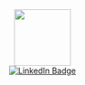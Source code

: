 
<div id="header" align="center">
  <img src="https://media.giphy.com/media/v1.Y2lkPTc5MGI3NjExeG9wczhjdDdndmZtbDQzemE3eWI1am8wcmt0M3BlOXZpM3lsbGN0bCZlcD12MV9pbnRlcm5hbF9naWZfYnlfaWQmY3Q9cw/1ynCEtlgMPAeNAqdnu/giphy.gif" width="100"/>
  <div id="badges" align="center">
  <a href="[your-linkedin-URL](https://www.linkedin.com/in/alexungureanuu/)">
    <img src="https://img.shields.io/badge/LinkedIn-blue?style=for-the-badge&logo=linkedin&logoColor=white" alt="LinkedIn Badge"/>
  </a>
  </div>
  <img src="https://komarev.com/ghpvc/?username=alex99cool&style=flat-square&color=blue" alt=""/>
</div>

<!--
**alex99cool/alex99cool** is a ✨ _special_ ✨ repository because its `README.md` (this file) appears on your GitHub profile.

Here are some ideas to get you started:

- 🔭 I’m currently working on ...
- 🌱 I’m currently learning ...
- 👯 I’m looking to collaborate on ...
- 🤔 I’m looking for help with ...
- 💬 Ask me about ...
- 📫 How to reach me: ...
- 😄 Pronouns: ...
- ⚡ Fun fact: ...
-->
